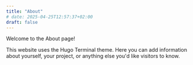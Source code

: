 ```yaml
---
title: "About"
# date: 2025-04-25T12:57:37+02:00
draft: false
---
```



Welcome to the About page!

This website uses the Hugo Terminal theme. Here you can add information about yourself, your project, or anything else you'd like visitors to know.
